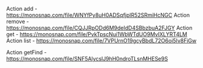 Action add - https://monosnap.com/file/WNYfPy8uH0ADSqfjpIR52SRmiHcNGC
Action remove - https://monosnap.com/file/CQJJRpODd6M9deIdD4SBbzbuA2FJGY
Action get - https://monosnap.com/file/PvkTpscNui1WbWTdUO9MvIXLYRT4LM
Action list - https://monosnap.com/file/7VPUrnO19gcyBbdL72O6oi5Iv8FiGw

Action getFind - https://monosnap.com/file/SNF5AlycslJ9hH0ndroTLsnMHESe9S